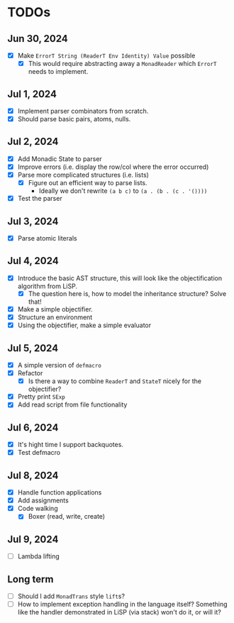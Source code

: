# TODOs

## Jun 30, 2024

 - [x] Make `ErrorT String (ReaderT Env Identity) Value` possible
   - [x] This would require abstracting away a `MonadReader` which
     `ErrorT` needs to implement.

## Jul 1, 2024

 - [x] Implement parser combinators from scratch.
 - [x] Should parse basic pairs, atoms, nulls.

## Jul 2, 2024
 - [x] Add Monadic State to parser
 - [x] Improve errors (i.e. display the row/col where the error occurred)
 - [x] Parse more complicated structures (i.e. lists)
   - [x] Figure out an efficient way to parse lists.
     - Ideally we don't rewrite `(a b c)` to `(a . (b . (c . '())))`
 - [x] Test the parser

## Jul 3, 2024
 - [x] Parse atomic literals

## Jul 4, 2024
 - [x] Introduce the basic AST structure, this will look like the objectification
   algorithm from LiSP.
     - [x] The question here is, how to model the inheritance structure? Solve that!
 - [x] Make a simple objectifier.
 - [x] Structure an environment
 - [x] Using the objectifier, make a simple evaluator

## Jul 5, 2024
 - [x] A simple version of `defmacro`
 - [x] Refactor
   - [x] Is there a way to combine `ReaderT` and `StateT` nicely for the objectifier?
 - [x] Pretty print `SExp`
 - [x] Add read script from file functionality

## Jul 6, 2024
 - [x] It's hight time I support backquotes.
 - [x] Test defmacro

## Jul 8, 2024
 - [x] Handle function applications
 - [x] Add assignments
 - [x] Code walking
   - [x] Boxer (read, write, create)

## Jul 9, 2024
   - [ ] Lambda lifting

## Long term

 - [ ] Should I add `MonadTrans` style `lift`s?
 - [ ] How to implement exception handling in the language itself?
   Something like the handler demonstrated in LiSP (via stack) won't
   do it, or will it?

